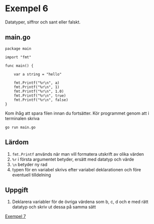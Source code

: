 # Exempel 6

Datatyper, siffror och sant eller falskt.

## main.go

	package main

	import "fmt"

	func main() {

	    var a string = "hello"

        fmt.Printf("%r\n", a)
        fmt.Printf("%r\n", 1)
        fmt.Printf("%r\n", 1.0)
        fmt.Printf("%r\n", true)
        fmt.Printf("%r\n", false)
	}

Kom ihåg att spara filen innan du fortsätter. Kör programmet genom att
i terminalen skriva

	go run main.go

## Lärdom

1. `fmt.Printf` används när man vill formatera utskrift av olika värden
1. `%r` i första argumentet betyder, ersätt med datatyp och värde
1. `\n` betyder ny rad
1. typen för en variabel skrivs efter variabel deklarationen och före
   eventuell tilldelning


## Uppgift

1. Deklarera variabler för de övriga värdena som b, c, d och e med
   rätt datatyp och skriv ut dessa på samma sätt

[Exempel 7](../07/README.md#exempel-7)

